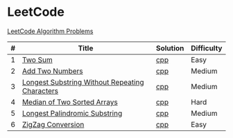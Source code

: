 # LeetCode
[LeetCode Algorithm Problems](https://leetcode.com/problemset/algorithms/)

|#|Title|Solution|Difficulty|
|---|---|---------|------|  
|1|[Two Sum](https://leetcode.com/problems/two-sum/)|[cpp](./cpp/twoSum.cpp)|Easy|
|2|[Add Two Numbers](https://leetcode.com/problems/add-two-numbers/)|[cpp](./cpp/addTwoNumbers.cpp)|Medium|
|3|[Longest Substring Without Repeating Characters](https://leetcode.com/problems/longest-substring-without-repeating-characters/)|[cpp](./cpp/longestSubstringWithoutRepeatingCharacters.cpp)|Medium|
|4|[Median of Two Sorted Arrays](https://leetcode.com/problems/median-of-two-sorted-arrays/)|[cpp](./cpp/medianOfTwoSortedArrays.cpp)|Hard|
|5|[Longest Palindromic Substring](https://leetcode.com/problems/longest-palindromic-substring/)|[cpp](./cpp/longestPalindromicSubstring.cpp)|Medium|
|6|[ZigZag Conversion](https://leetcode.com/problems/zigzag-conversion/)|[cpp](./cpp/zigZagConversion.cpp)|Easy|
